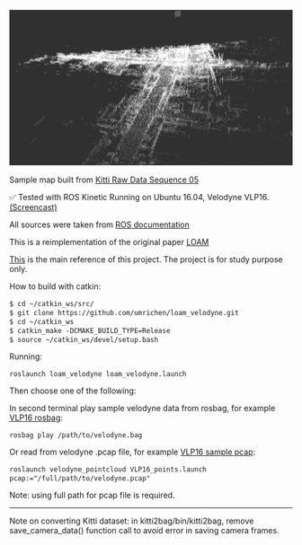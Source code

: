![Screenshot](/kitti.jpg)

Sample map built from [Kitti Raw Data Sequence 05](http://kitti.is.tue.mpg.de/kitti/raw_data/2011_09_30_drive_0018/2011_09_30_drive_0018_sync.zip)

:white_check_mark: Tested with ROS Kinetic Running on Ubuntu 16.04, Velodyne VLP16. [(Screencast)](https://youtu.be/o1cLXY-Es54)

All sources were taken from [ROS documentation](http://docs.ros.org/indigo/api/loam_velodyne/html/files.html)

This is a reimplementation of the original paper [LOAM](http://www.roboticsproceedings.org/rss10/p07.pdf)

[This](https://github.com/laboshinl/loam_velodyne) is the main reference of this project. The project is for study purpose only.

How to build with catkin:

```
$ cd ~/catkin_ws/src/
$ git clone https://github.com/umrichen/loam_velodyne.git
$ cd ~/catkin_ws
$ catkin_make -DCMAKE_BUILD_TYPE=Release 
$ source ~/catkin_ws/devel/setup.bash
```

Running:
```
roslaunch loam_velodyne loam_velodyne.launch
```

Then choose one of the following:

In second terminal play sample velodyne data from rosbag, for example [VLP16 rosbag](https://db.tt/t2r39mjZ):
```
rosbag play /path/to/velodyne.bag 
```

Or read from velodyne .pcap file, for example [VLP16 sample pcap](https://midas3.kitware.com/midas/folder/12979):
```
roslaunch velodyne_pointcloud VLP16_points.launch pcap:="/full/path/to/velodyne.pcap"
```
Note: using full path for pcap file is required.

---

Note on converting Kitti dataset: in kitti2bag/bin/kitti2bag, remove save_camera_data() function call to avoid error in saving camera frames.